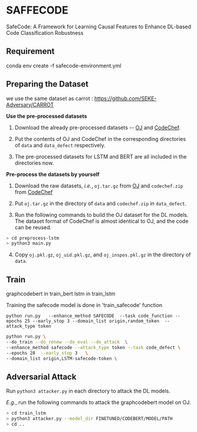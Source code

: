 # SAFFECODE

SafeCode: A Framework for Learning Causal Features to Enhance DL-based Code Classification Robustness

## Requirement

conda env create -f safecode-environment.yml

## Preparing the Dataset

we use the same dataset as carrot : https://github.com/SEKE-Adversary/CARROT

**Use the pre-processed datasets**

1. Download the already pre-processed datasets -- [OJ](https://drive.google.com/drive/folders/1__SjuEKH8Sa_OYWhegiGE6Brbr1ObZrM?usp=sharing) and [CodeChef](https://drive.google.com/drive/folders/1ZEIb35PzfD2ojWr53Qa_myFRMVK7QI7f?usp=sharing).

2. Put the contents of OJ and CodeChef in the corresponding directories of `data` and `data_defect` respectively.

3. The pre-processed datasets for LSTM and BERT are all included in the directories now.

**Pre-process the datasets by yourself**

1. Download the raw datasets, *i.e.*, `oj.tar.gz` from [OJ](https://drive.google.com/drive/folders/1__SjuEKH8Sa_OYWhegiGE6Brbr1ObZrM?usp=sharing) and `codechef.zip` from [CodeChef](https://drive.google.com/drive/folders/1ZEIb35PzfD2ojWr53Qa_myFRMVK7QI7f?usp=sharing)

2. Put `oj.tar.gz` in the directory of `data` and `codechef.zip` in `data_defect`.

3. Run the following commands to build the OJ dataset for the DL models. The dataset format of CodeChef is almost identical to OJ, and the code can be reused.

```sh
> cd preprocess-lstm
> python3 main.py 
```

4. Copy `oj.pkl.gz`, `oj_uid.pkl.gz`, and `oj_inspos.pkl.gz` in the directory of `data`.


## Train
graphcodebert in train_bert
lstm in train_lstm

Training the safecode model is done in 'train_safecode' function

```
python run.py   --enhance_method SAFECODE  --task code_function --epochs 25 --early_stop 3 --domain_list origin,random_token  --attack_type token  
```

```sh
python run.py \
--do_train --do_renew --do_eval --do_attack  \
--enhance_method safecode --attack_type token --task code_defect \
--epochs 28  --early_stop 3   \
--domain_list origin,LSTM-safecode-token \
```


## Adversarial Attack

Run `python3 attacker.py` in each directory to attack the DL models.

*E.g.*, run the following commands to attack the graphcodebert model on OJ.

```sh
> cd train_lstm
> python3 attacker.py --model_dir FINETUNED/CODEBERT/MODEL/PATH
> cd ..
```


